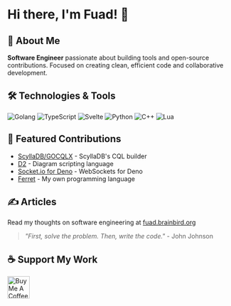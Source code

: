 # Hi there, I'm Fuad! 👋

## 🚀 About Me
**Software Engineer** passionate about building tools and open-source contributions. Focused on creating clean, efficient code and collaborative development.

## 🛠️ Technologies & Tools
![Golang](https://img.shields.io/badge/Go-00ADD8?style=for-the-badge&logo=go&logoColor=white)
![TypeScript](https://img.shields.io/badge/TypeScript-007ACC?style=for-the-badge&logo=typescript&logoColor=white)
![Svelte](https://img.shields.io/badge/Svelte-FF3E00?style=for-the-badge&logo=svelte&logoColor=white)
![Python](https://img.shields.io/badge/Python-3776AB?style=for-the-badge&logo=python&logoColor=white)
![C++](https://img.shields.io/badge/C++-00599C?style=for-the-badge&logo=cplusplus&logoColor=white)
![Lua](https://img.shields.io/badge/Lua-2C2D72?style=for-the-badge&logo=lua&logoColor=white)

## 📌 Featured Contributions
- [ScyllaDB/GOCQLX](https://github.com/scylladb/gocqlx) - ScyllaDB's CQL builder
- [D2](https://github.com/terrastruct/d2) - Diagram scripting language
- [Socket.io for Deno](https://github.com/socketio/socket.io-deno) - WebSockets for Deno
- [Ferret](https://github.com/itsfuad/Ferret-Compiler) - My own programming language

## ✍️ Articles
Read my thoughts on software engineering at [fuad.brainbird.org](https://fuad.brainbird.org)

> *"First, solve the problem. Then, write the code."* - John Johnson

## ☕ Support My Work
<p align="left">
  <a href="https://www.buymeacoffee.com/itsfuad" target="_blank">
    <img src="https://cdn.buymeacoffee.com/buttons/v2/default-yellow.png" height="50" alt="Buy Me A Coffee" />
  </a>
</p>
